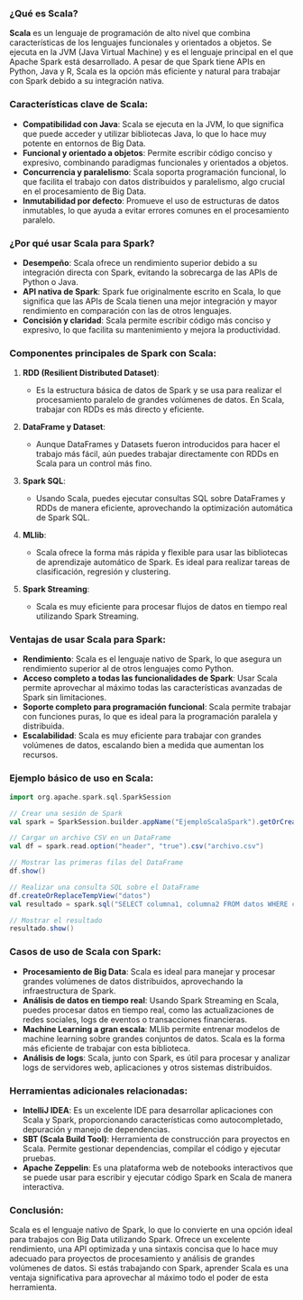 
### ¿Qué es Scala?

**Scala** es un lenguaje de programación de alto nivel que combina características de los lenguajes funcionales y orientados a objetos. Se ejecuta en la JVM (Java Virtual Machine) y es el lenguaje principal en el que Apache Spark está desarrollado. A pesar de que Spark tiene APIs en Python, Java y R, Scala es la opción más eficiente y natural para trabajar con Spark debido a su integración nativa.

### Características clave de Scala:

- **Compatibilidad con Java**: Scala se ejecuta en la JVM, lo que significa que puede acceder y utilizar bibliotecas Java, lo que lo hace muy potente en entornos de Big Data.
- **Funcional y orientado a objetos**: Permite escribir código conciso y expresivo, combinando paradigmas funcionales y orientados a objetos.
- **Concurrencia y paralelismo**: Scala soporta programación funcional, lo que facilita el trabajo con datos distribuidos y paralelismo, algo crucial en el procesamiento de Big Data.
- **Inmutabilidad por defecto**: Promueve el uso de estructuras de datos inmutables, lo que ayuda a evitar errores comunes en el procesamiento paralelo.

### ¿Por qué usar Scala para Spark?

- **Desempeño**: Scala ofrece un rendimiento superior debido a su integración directa con Spark, evitando la sobrecarga de las APIs de Python o Java.
- **API nativa de Spark**: Spark fue originalmente escrito en Scala, lo que significa que las APIs de Scala tienen una mejor integración y mayor rendimiento en comparación con las de otros lenguajes.
- **Concisión y claridad**: Scala permite escribir código más conciso y expresivo, lo que facilita su mantenimiento y mejora la productividad.

### Componentes principales de Spark con Scala:

1. **RDD (Resilient Distributed Dataset)**:
   - Es la estructura básica de datos de Spark y se usa para realizar el procesamiento paralelo de grandes volúmenes de datos. En Scala, trabajar con RDDs es más directo y eficiente.
   
2. **DataFrame y Dataset**:
   - Aunque DataFrames y Datasets fueron introducidos para hacer el trabajo más fácil, aún puedes trabajar directamente con RDDs en Scala para un control más fino.
   
3. **Spark SQL**:
   - Usando Scala, puedes ejecutar consultas SQL sobre DataFrames y RDDs de manera eficiente, aprovechando la optimización automática de Spark SQL.

4. **MLlib**:
   - Scala ofrece la forma más rápida y flexible para usar las bibliotecas de aprendizaje automático de Spark. Es ideal para realizar tareas de clasificación, regresión y clustering.

5. **Spark Streaming**:
   - Scala es muy eficiente para procesar flujos de datos en tiempo real utilizando Spark Streaming.

### Ventajas de usar Scala para Spark:

- **Rendimiento**: Scala es el lenguaje nativo de Spark, lo que asegura un rendimiento superior al de otros lenguajes como Python.
- **Acceso completo a todas las funcionalidades de Spark**: Usar Scala permite aprovechar al máximo todas las características avanzadas de Spark sin limitaciones.
- **Soporte completo para programación funcional**: Scala permite trabajar con funciones puras, lo que es ideal para la programación paralela y distribuida.
- **Escalabilidad**: Scala es muy eficiente para trabajar con grandes volúmenes de datos, escalando bien a medida que aumentan los recursos.

### Ejemplo básico de uso en Scala:

```scala
import org.apache.spark.sql.SparkSession

// Crear una sesión de Spark
val spark = SparkSession.builder.appName("EjemploScalaSpark").getOrCreate()

// Cargar un archivo CSV en un DataFrame
val df = spark.read.option("header", "true").csv("archivo.csv")

// Mostrar las primeras filas del DataFrame
df.show()

// Realizar una consulta SQL sobre el DataFrame
df.createOrReplaceTempView("datos")
val resultado = spark.sql("SELECT columna1, columna2 FROM datos WHERE columna1 > 1000")

// Mostrar el resultado
resultado.show()
```

### Casos de uso de Scala con Spark:

- **Procesamiento de Big Data**: Scala es ideal para manejar y procesar grandes volúmenes de datos distribuidos, aprovechando la infraestructura de Spark.
- **Análisis de datos en tiempo real**: Usando Spark Streaming en Scala, puedes procesar datos en tiempo real, como las actualizaciones de redes sociales, logs de eventos o transacciones financieras.
- **Machine Learning a gran escala**: MLlib permite entrenar modelos de machine learning sobre grandes conjuntos de datos. Scala es la forma más eficiente de trabajar con esta biblioteca.
- **Análisis de logs**: Scala, junto con Spark, es útil para procesar y analizar logs de servidores web, aplicaciones y otros sistemas distribuidos.

### Herramientas adicionales relacionadas:

- **IntelliJ IDEA**: Es un excelente IDE para desarrollar aplicaciones con Scala y Spark, proporcionando características como autocompletado, depuración y manejo de dependencias.
- **SBT (Scala Build Tool)**: Herramienta de construcción para proyectos en Scala. Permite gestionar dependencias, compilar el código y ejecutar pruebas.
- **Apache Zeppelin**: Es una plataforma web de notebooks interactivos que se puede usar para escribir y ejecutar código Spark en Scala de manera interactiva.

### Conclusión:

Scala es el lenguaje nativo de Spark, lo que lo convierte en una opción ideal para trabajos con Big Data utilizando Spark. Ofrece un excelente rendimiento, una API optimizada y una sintaxis concisa que lo hace muy adecuado para proyectos de procesamiento y análisis de grandes volúmenes de datos. Si estás trabajando con Spark, aprender Scala es una ventaja significativa para aprovechar al máximo todo el poder de esta herramienta.
